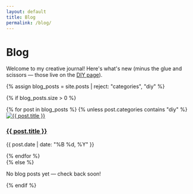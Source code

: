 ```yaml
---
layout: default
title: Blog
permalink: /blog/
---
```


# Blog

Welcome to my creative journal! Here's what's new (minus the glue and scissors — those live on the [DIY page](/diy/)).

{% assign blog_posts = site.posts | reject: "categories", "diy" %}

{% if blog_posts.size > 0 %}
<div class="post-grid">
  {% for post in blog_posts %}
     {% unless post.categories contains "diy" %}
    <div class="post-card">
      <a href="{{ post.url }}">
        <img src="{{ post.featured_image }}" alt="{{ post.title }}" loading="lazy">
        <h3>{{ post.title }}</h3>
      </a>
      <p class="post-date">{{ post.date | date: "%B %d, %Y" }}</p>
    </div>
  {% endfor %}
</div>
{% else %}
<p>No blog posts yet — check back soon!</p>
{% endif %}
